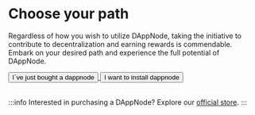 # Choose your path

Regardless of how you wish to utilize DAppNode, taking the initiative to contribute to decentralization and earning rewards is commendable. Embark on your desired path and experience the full potential of DAppNode.

<div className="button-container">
<a href="/docs/user/getting-started/connect-dappnode-to-the-router">
    <button class="beautiful-big-button">I`ve just bought a dappnode</button>
</a>
<a href="/docs/user/install/dappnode-core">
    <button class="beautiful-big-button">I want to install dappnode</button>
</a>
</div>

<br />

:::info
Interested in purchasing a DAppNode? Explore our <a href="https://dappnode.io">official store</a>.
:::
